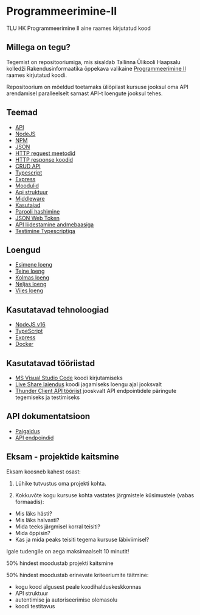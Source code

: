 # Programmeerimine-II

TLU HK Programmeerimine II aine raames kirjutatud kood

## Millega on tegu?

Tegemist on repositooriumiga, mis sisaldab Tallinna Ülikooli Haapsalu kolledži Rakendusinformaatika õppekava valikaine [Programmeerimine II](https://ois2.tlu.ee/tluois/aine/HKI5003.HK) raames kirjutatud koodi.

Repositoorium on mõeldud toetamaks üliõpilast kursuse jooksul oma API arendamisel paralleelselt sarnast API-t loengute jooksul tehes.

## Teemad

-   [API](https://github.com/taaniel123/tluhk_programmeerimine-2/blob/main/loengud/loeng2.md)
-   [NodeJS](teemad/nodejs.md)
-   [NPM](teemad/npm.md)
-   [JSON](teemad/json.md)
-   [HTTP request meetodid](teemad/http_request_meetodid.md)
-   [HTTP response koodid](teemad/http_response_koodid.md)
-   [CRUD API](teemad/crud_api.md)
-   [Typescript](teemad/typescript.md)
-   [Express](teemad/express.md)
-   [Moodulid](teemad/moodulid.md)
-   [Api struktuur](teemad/api_struktuur.md)
-   [Middleware](teemad/middleware.md)
-   [Kasutajad](teemad/kasutajad.md)
-   [Parooli hashimine](teemad/parooli_hashimine.md)
-   [JSON Web Token](teemad/json_web_token.md)
-   [API liidestamine andmebaasiga](teemad/api_liidestamine_mysql_andmebaasiga.md)
-   [Testimine Typescriptiga](teemad/testimine_typescript.md)

## Loengud

-   [Esimene loeng](loengud/loeng1.md)
-   [Teine loeng](loengud/loeng2.md)
-   [Kolmas loeng](loengud/loeng3.md)
-   [Neljas loeng](loengud/loeng4.md)
-   [Viies loeng](loengud/loeng5.md)

## Kasutatavad tehnoloogiad

-   [NodeJS v16](https://nodejs.org/en/download/)
-   [TypeScript](https://www.typescriptlang.org/)
-   [Express](https://www.npmjs.com/package/express)
-   [Docker](https://www.docker.com/)

## Kasutatavad tööriistad

-   [MS Visual Studio Code](https://code.visualstudio.com/download) koodi kirjutamiseks
-   [Live Share laiendus](https://code.visualstudio.com/learn/collaboration/live-share) koodi jagamiseks loengu ajal jooksvalt
-   [Thunder Client API tööriist](https://www.thunderclient.com/) jooskvalt API endpointidele päringute tegemiseks ja testimiseks

## API dokumentatsioon

-   [Paigaldus](apidocs/install.md)
-   [API endpoindid](apidocs/README.md)

## Eksam - projektide kaitsmine

Eksam koosneb kahest osast:

1. Lühike tutvustus oma projekti kohta.

2. Kokkuvõte kogu kursuse kohta vastates järgmistele küsimustele (vabas formaadis):

-   Mis läks hästi?
-   Mis läks halvasti?
-   Mida teeks järgmisel korral teisiti?
-   Mida õppisin?
-   Kas ja mida peaks teisiti tegema kursuse läbiviimisel?

Igale tudengile on aega maksimaalselt 10 minutit!

50% hindest moodustab projekti kaitsmine

50% hindest moodustab erinevate kriteeriumite täitmine:

-   kogu kood algusest peale koodihalduskeskkonnas
-   API struktuur
-   autentimise ja autoriseerimise olemasolu
-   koodi testitavus
